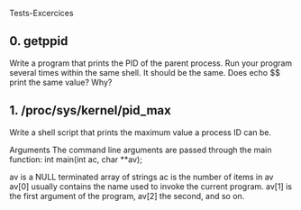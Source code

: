 Tests-Excercices

## 0. getppid
Write a program that prints the PID of the parent process. Run your program several times within the same shell. It should be the same. Does echo $$ print the same value? Why?

## 1. /proc/sys/kernel/pid_max
Write a shell script that prints the maximum value a process ID can be.

Arguments
The command line arguments are passed through the main function: int main(int ac, char **av);

av is a NULL terminated array of strings
ac is the number of items in av
av[0] usually contains the name used to invoke the current program. av[1] is the first argument of the program, av[2] the second, and so on.
